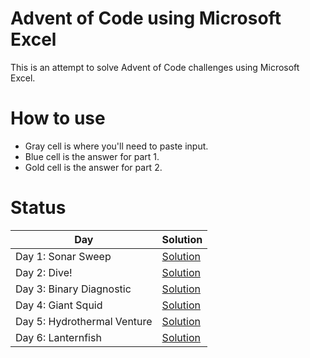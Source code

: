 # Advent of Code using Microsoft Excel
This is an attempt to solve Advent of Code challenges using Microsoft Excel.

# How to use
- Gray cell is where you'll need to paste input.
- Blue cell is the answer for part 1.
- Gold cell is the answer for part 2.

# Status
|Day|Solution|
|-|-|
|Day 1: Sonar Sweep|[Solution](Day1.xlsx)|
|Day 2: Dive!|[Solution](Day2.xlsx)|
|Day 3: Binary Diagnostic|[Solution](Day3.xlsx)|
|Day 4: Giant Squid|[Solution](Day4.xlsx)|
|Day 5: Hydrothermal Venture|[Solution](Day5.xlsx.zip)|
|Day 6: Lanternfish|[Solution](Day6.xlsx)|
